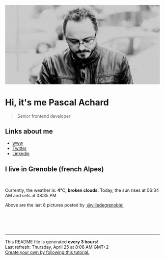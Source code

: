 ![Pascal Achard](./images/photo-pascal-achard.jpg)
# Hi, it's me Pascal Achard
> Senior frontend developer

## Links about me
- [www](https://www.pascal-achard.com)
- [Twitter](https://twitter.com/botmaster)
- [Linkedin](http://www.linkedin.com/in/pascal-achard)


## I live in Grenoble (french Alpes)
<img src="https://openweathermap.org/img/wn/04d@2x.png" alt="">

Currently, the weather is: **4**°C, **broken clouds**.
Today, the sun rises at 06:34 AM and sets at 08:35 PM

Above are the last 8 pictures posted by <a href="https://www.instagram.com/villedegrenoble/" target="_blank"><img alt="" src="https://upload.wikimedia.org/wikipedia/commons/thumb/e/e7/Instagram_logo_2016.svg/1024px-Instagram_logo_2016.svg.png" width="20"/> @villedegrenoble!</a>

<p style="display: flex; flex-wrap: wrap; gap: 20px;">
        <img src="https://cdn1.picuki.com/hosted-by-instagram/q/0exhNuNYnjBcaS3SYdxKjf8F2vJ1Wg9SZ60STLepjSVmIR1vLHOapZA0mpCl6yRxIwVgFDeSYztj4YIrVVRUCD19OUDZTbCOSj9U7q6dVOzN1Ddi8p9gk700KHUaZ3eo8MIpUgmYdSgIGaYDG7uo+qhT5aGuO1lQpTb9d7JGmC4E5ZObS6olhMF4pJ2Jg3Tt%7C%7C9kiJzJE5m4vMAQrptqO52hEX%7C%7CD+O8BnsaBwVLYBxMQK5qnRlSaHEmw+Jj8uRHagtIj+kOYA2C7XJz4B2jiBEYgWHhsVr0O8kB4zv6MhzoCmOdBM9s9psvDAbUcmfk0tpBdszcPwwmXEb1+q3kBaxl%7C%7CYx6rsX+QL97jqBKazX9Dz4QXpPJzUOe9ieVMYLd2TAHuZc9H4VYValYkYUa0I2FbooFaCVbbW%7C%7Cx8gSQMTjmCJXbp3d96L7%7C%7C+U2ETpkhmCo14LncKRLp15kXNP6+%7C%7CV0CppSDrJAJUZbWbwigR7N5h%7C%7Cf733jZfQNrBAG0ZTaA==.jpeg" alt="" width="200"/>
        <img src="https://cdn1.picuki.com/hosted-by-instagram/q/0exhNuNYnjBcaS3SYdxKjf8F2vJ1Wg5SZ60STLepjSVmIR1vLHOapZA0mpCl6yRxIwVgFDeSYztj7IwqVlhQAz19OkDXS7eBSj1X76WRVOnN2zFj%7C%7CJBjkLc0K3QeZH6n98AsVAmYdSgIGaYDG7uo+qhT5aGuO1lQpTb9d7JGmC4E5ZObS6olhMF4pJ2Jg3Tt%7C%7C9kiJzJE5m4vMAQrptqO52lEX%7C%7CD+O8BnsaBwVLYBxMQK5qnRlSaHEmw+Jj8uQXagtIj+kOYA2C7nYhpv7U7wcpsOHhsVr0O8kC8Imrs3zoCmOdBM9s9psvDAbUcmfk0tpBdszcPwwmXEb1+q3kBaxl%7C%7CYx6rsX+QL97j6CKezX%7C%7Ca54jvlP5%7C%7CULaFheX0XL82TAHuZc9H4VYValYkYUa0I2FbooFaCVbbVxCtHEwpDkDHcJINPUqSq8Kio80DStwK4+R8aisGrepB23Gt01%7C%7C+ozBFEbjrJAJUZbWbwiXMDN5h%7C%7Cf733jZfQNrBAG0ZTaA==.jpeg" alt="" width="200"/>
        <img src="https://cdn1.picuki.com/hosted-by-instagram/q/0exhNuNYnjBcaS3SYdxKjf8F2vJ1Wg5SZ60STLepjSVmIR1vLHOapZA0mpCl6yRxIwVgFDeSYztj4o4qVFhXDT19OkHeQLWJSj1Q5q+ZXOnN1jVk9JBmlL09KX0eYHSv9MouXAmYdSgIGaYDG7uo%7C%7Ceof5vvwZDICuDuWM+UtzCVG%7C%7CMm0X51wm8Qf8fTT0FOzv9R3GzNJzWM1eVorrdPOrzQeEff0NZo59u90QrkFhNQR6uj8mij2EmInPVFwFA+cu5+czr5Vwxzmdwo382L6dvEhJEVLiVq3sz8A5YcAnoKHZKpl1MZ+tKTaEUcobj1o9wNPsbWctmXOa2L0iA4HhWnU%7C%7CbCwcfYjmZ71PK6wT%7C%7Ca44RX5dp%7C%7CUMehiV30XLsj7S3LGBaaYNo0Kss4cOLYcmV348wW%7C%7CI%7C%7C2hmhx5WWUavBWNL61mUsyX9Pn9oXLp0WmxtA0fufPjVIB3x00J4eeIwSxaXGjjVeF4EDDOwFdkHdsdJ+iauMzwOL0Edx0EAZoarjzThcYNdEA=.jpeg" alt="" width="200"/>
        <img src="https://cdn1.picuki.com/hosted-by-instagram/q/0exhNuNYnjBcaS3SYdxKjf8F2vJ1Wg9SZ60STLepjSVmIR1vLHOapZA0mpCj4yRwKg5lHDeVeSBk54wpV1lYD1MVP03XQLKMSz5T7aSYUeqkvDFi9ZFhlbgzLHUcYX+q88AqU2+pNWwPG%7C%7CsAULjh7uZDu7%7C%7CzNnZSyWaRMdsBnmICqZXwCJ1mwsFusvrBv0Xm1IwleS5J%7C%7CWU1IUc8797erW5HDrrzNsB9q7JjR7Aei8pL6ODj3Rq2ElIpenojRmDP%7C%7CLTPnNEMjSC1eCMpzHOpbPgCGHUv1l6VoREZiqIM37fkMYlghN8XgPHUHHElfk1KhlJtk5bgwG6YLmmu4EBTwGjW%7C%7Cbi0a6MLvLihCNeWBPbj6TnudLKKOZ9pDFU7B6z4RBqPBLDlI4YL24hMHq8Dghi6+FvtJI%7C%7CV2jAjXDdw0nnfAooiVOy3wvii42SHtQKGmAhvyN+jKYURzQ5xocy5sVUrVCvnQ8dKZmKAi3ZwSooRN4HGnaHHYuwfEBFUa91F.jpeg" alt="" width="200"/>
        <img src="https://cdn1.picuki.com/hosted-by-instagram/q/0exhNuNYnjBcaS3SYdxKjf8F2vJ1Wg9SZ60STLepjSVmIR1vLHOapZA0mpCj4yRwKg5lHDeVeSBk54wiVF5YC1EVNUPXS7aLSTdQ562fVe2jvDNj%7C%7CJNjkLc1KHwdZ3Wn88YpXWKpNWwPG%7C%7CsAULjh7uZDu7%7C%7CzNnZSyWaRMdsBnmICqZXwCJ1mwsFusvrBv0Xm1IwleS5J%7C%7CWU1IUc8797erW5HDrrzNsB9q7JjR7Aei8pL6ODj3Rq2ElIpenojRmDO%7C%7CLTPnNEMjSC1fx4p6G7xd6wyBF8v1l6VoREZhpx+qrXkMYlghN8XgPHUHHElfk1KhlJtk5bgwG6YLmmu4EBTwGjW%7C%7Cbi0a6MLvLihCNewT%7C%7CXd4XDuWpSOOY99R1Q7B6%7C%7C7VBqPBLDlI4YL24hMHq8Dghi6+FvtJI%7C%7CV2jdwFjxSgBHZJ4daQduJ57+J2mPalTOlkQs4n%7C%7CnpbZ1p63Zk9s6r2QBvbV33Q8dKZmKAi3ZzSosZN4HGnaHHYuwfEBFUa91F.jpeg" alt="" width="200"/>
        <img src="https://cdn1.picuki.com/hosted-by-instagram/q/0exhNuNYnjBcaS3SYdxKjf8F2vJ1Wg9SZ60STLepjSVmIR1vLHOapZA0mpCj4yRwKg5lHDeVeSBk54woUVRRAloVNUHfQbOISjpU5qudU+ujvDRk%7C%7CJVnlL4xJHMXYHWp9sskOzjYMTIfQeoEH%7C%7Cb2rvUV+fvwaTIFuDaWNOUtzCVG%7C%7CMm0X51wm8Rm3ayEv0PxtpcyKzNe92U1aUospYmX+HQJWPr5PN1gpKZlR7pCicgIrdDgmBq7EHl3Kj4vUQ+RubTOl+1erBzRYmU%7C%7CznH2U64KeEcwl1KehSYT671ojYGvaaxC6K874bf1bUcmfipopBYzx9no0SzFNTD54GJU4Hn9057kRMQgsZLoB96rcNXEyx7UOpuHTbl2U3kaCfDdUkfbA+WMUMVUuboJE%7C%7C0TgQjn0lflJ+my4x1yOyZDh2nTDsElF6s=.jpeg" alt="" width="200"/>
        <img src="https://cdn1.picuki.com/hosted-by-instagram/q/0exhNuNYnjBcaS3SYdxKjf8F2vJ1Wg9SZ60STLepjSVmIR1vLHOapZA0mpCj4yRwKg5lHDeVeSBk54woUV5SCFoVPkTfTryMSTtT7KSYUO6m1lpj%7C%7CZ5klbw9LXIdbHGm8cUoUWfOBCxWCfwSH%7C%7CTm6qsarLiqcWxF8VzHN7Et22AG4dvyDPJK2ZlwrPLfxnTr6Ls5MGBZ8WQvMEwmtpDZrj1eEaa+Mcp6rK9kUrYLmMYIpezhlmOHH24VeG9qSmHP483+ke08iivrKSQ+%7C%7Ckv+Tp4ENVpOsAKwmQA2lcF9t6Txcohp1KMZnpGGTzYQfU1KhjUok5e%7C%7CynSAPSag2HxRwmPbx4y6d+d7i4%7C%7Cdddy5VovExgjaQKv%7C%7CQJZGfC8gNNWEfm6Zc9HzVOwXxMZMH%7C%7CoZmgvz%7C%7Cw7gJODL%7C%7CRVQDQwcpCexOYhiceWz15aVpGbepzrahCE+xP+Ndbxm3wta8eKo5wVPYUTQNI5APmmAjwIEQokTJ%7C%7Cj3kJ3reOFGFUsFbdxH%7C%7CA==.jpeg" alt="" width="200"/>
        <img src="https://cdn1.picuki.com/hosted-by-instagram/q/0exhNuNYnjBcaS3SYdxKjf8F2vJ1Wg5SZ60STLepjSVmIR1vLHOapZA0mpCl6yRxIwVgFDeSYztj4YIqVVlWDz19OUDZSryJTjxX7aqcXe%7C%7CN1zFi9pdjl7c8JHMdZ3Op9cQqXAmYdSgIGaYDG7uo+qhT5aGuO1lQpTb9d7JGmC4E5ZObS6olhMF4pJ2Jg3Tt%7C%7C9kiJzJE5m4vMAQrptqO52lEX%7C%7CD+O8BnsaBwVLYBxMQK5qnRlSaHEmw+Jj8uQXagtIj+kOYA2HW%7C%7CbQIv0EakRaQ8HhsVr0O8kAYLpJZ%7C%7CzoCmOdBM9s9psvDAbUcmfk0tpBdszcPwwmXEb1+q3kBaxl%7C%7CYx6rsX+QL9rrUBKGzT9y64jvtOp7qE+piaV8YLs2TAHuZc9H4VYValYkYUa0I2FbooFaCVbbVzUZzKgcchHmbBp9CQfqUkP6B02bhrC27jTQcmc6reJEO8Ul7w5GmvFctSDrJAJUZbWbwiQhzRph%7C%7Cf733jZfQNrBAG0ZTaA==.jpeg" alt="" width="200"/>
</p>

------------
<p>This README file is generated <b>every 3 hours</b>!
    <br />Last refresh: Thursday, April 25 at 8:06 AM GMT+2
    <br /><a href="https://medium.com/@th.guibert/how-to-create-a-self-updating-readme-md-for-your-github-profile-f8b05744ca91">Create your own by following this tutorial.</a>
</p>
<p><a href="https://github.com/botmaster/botmaster/actions/workflows/main.yaml"><img alt="" src="https://github.com/botmaster/botmaster/actions/workflows/main.yaml/badge.svg" /></a></p>

